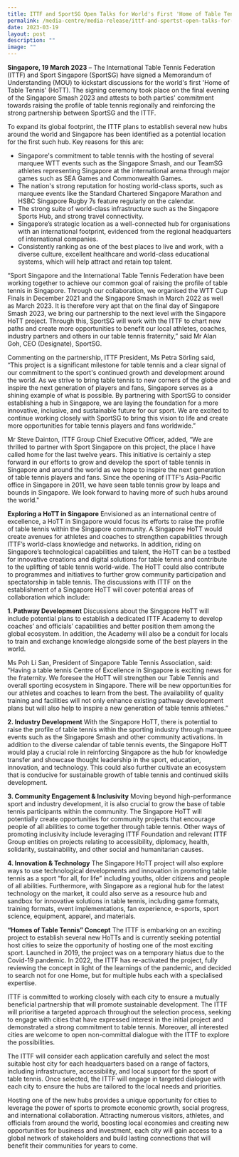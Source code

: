 ```yaml
---
title: ITTF and SportSG Open Talks for World's First 'Home of Table Tennis'
permalink: /media-centre/media-release/ittf-and-sportst-open-talks-for-world-first-hott/
date: 2023-03-19
layout: post
description: ""
image: ""
---
```

**Singapore, 19 March 2023** – The International Table Tennis Federation (ITTF) and Sport Singapore (SportSG) have signed a Memorandum of Understanding (MOU) to kickstart discussions for the world's first 'Home of Table Tennis' (HoTT). The signing ceremony took place on the final evening of the Singapore Smash 2023 and attests to both parties' commitment towards raising the profile of table tennis regionally and reinforcing the strong partnership between SportSG and the ITTF.

To expand its global footprint, the ITTF plans to establish several new hubs around the world and Singapore has been identified as a potential location for the first such hub. Key reasons for this are:

* Singapore's commitment to table tennis with the hosting of several marquee WTT events such as the Singapore Smash, and our TeamSG athletes representing Singapore at the international arena through major games such as SEA Games and Commonwealth Games.
* The nation's strong reputation for hosting world-class sports, such as marquee events like the Standard Chartered Singapore Marathon and HSBC Singapore Rugby 7s feature regularly on the calendar.
* The strong suite of world-class infrastructure such as the Singapore Sports Hub, and strong travel connectivity.
* Singapore’s strategic location as a well-connected hub for organisations with an international footprint, evidenced from the regional headquarters of international companies.
* Consistently ranking as one of the best places to live and work, with a diverse culture, excellent healthcare and world-class educational systems, which will help attract and retain top talent.

“Sport Singapore and the International Table Tennis Federation have been working together to achieve our common goal of raising the profile of table tennis in Singapore. Through our collaboration, we organised the WTT Cup Finals in December 2021 and the Singapore Smash in March 2022 as well as March 2023. It is therefore very apt that on the final day of Singapore Smash 2023, we bring our partnership to the next level with the Singapore HoTT project. Through this, SportSG will work with the ITTF to chart new paths and create more opportunities to benefit our local athletes, coaches, industry partners and others in our table tennis fraternity,” said Mr Alan Goh, CEO (Designate), SportSG.

Commenting on the partnership, ITTF President, Ms Petra Sörling said, “This project is a significant milestone for table tennis and a clear signal of our commitment to the sport's continued growth and development around the world. As we strive to bring table tennis to new corners of the globe and inspire the next generation of players and fans, Singapore serves as a shining example of what is possible. By partnering with SportSG to consider establishing a hub in Singapore, we are laying the foundation for a more innovative, inclusive, and sustainable future for our sport. We are excited to continue working closely with SportSG to bring this vision to life and create more opportunities for table tennis players and fans worldwide.”

Mr Steve Dainton, ITTF Group Chief Executive Officer, added, “We are thrilled to partner with Sport Singapore on this project, the place I have called home for the last twelve years. This initiative is certainly a step forward in our efforts to grow and develop the sport of table tennis in Singapore and around the world as we hope to inspire the next generation of table tennis players and fans. Since the opening of ITTF's Asia-Pacific office in Singapore in 2011, we have seen table tennis grow by leaps and bounds in Singapore. We look forward to having more of such hubs around the world."

**Exploring a HoTT in Singapore**
Envisioned as an international centre of excellence, a HoTT in Singapore would focus its efforts to raise the profile of table tennis within the Singapore community. A Singapore HoTT would create avenues for athletes and coaches to strengthen capabilities through ITTF’s world-class knowledge and networks. In addition, riding on Singapore’s technological capabilities and talent, the HoTT can be a testbed for innovative creations and digital solutions for table tennis and contribute to the uplifting of table tennis world-wide. The HoTT could also contribute to programmes and initiatives to further grow community participation and spectatorship in table tennis. The discussions with ITTF on the establishment of a Singapore HoTT will cover potential areas of collaboration which include:

**1\. Pathway Development**
Discussions about the Singapore HoTT will include potential plans to establish a dedicated ITTF Academy to develop coaches’ and officials’ capabilities and better position them among the global ecosystem. In addition, the Academy will also be a conduit for locals to train and exchange knowledge alongside some of the best players in the world.

Ms Poh Li San, President of Singapore Table Tennis Association, said: “Having a table tennis Centre of Excellence in Singapore is exciting news for the fraternity. We foresee the HoTT will strengthen our Table Tennis and overall sporting ecosystem in Singapore. There will be new opportunities for our athletes and coaches to learn from the best. The availability of quality training and facilities will not only enhance existing pathway development plans but will also help to inspire a new generation of table tennis athletes.”

**2\. Industry Development**
With the Singapore HoTT, there is potential to raise the profile of table tennis within the sporting industry through marquee events such as the Singapore Smash and other community activations. In addition to the diverse calendar of table tennis events, the Singapore HoTT would play a crucial role in reinforcing Singapore as the hub for knowledge transfer and showcase thought leadership in the sport, education, innovation, and technology. This could also further cultivate an ecosystem that is conducive for sustainable growth of table tennis and continued skills development.

**3\. Community Engagement & Inclusivity**
Moving beyond high-performance sport and industry development, it is also crucial to grow the base of table tennis participants within the community. The Singapore HoTT will potentially create opportunities for community projects that encourage people of all abilities to come together through table tennis. Other ways of promoting inclusivity include leveraging ITTF Foundation and relevant ITTF Group entities on projects relating to accessibility, diplomacy, health, solidarity, sustainability, and other social and humanitarian causes.

**4\. Innovation & Technology**
The Singapore HoTT project will also explore ways to use technological developments and innovation in promoting table tennis as a sport “for all, for life” including youths, older citizens and people of all abilities. Furthermore, with Singapore as a regional hub for the latest technology on the market, it could also serve as a resource hub and sandbox for innovative solutions in table tennis, including game formats, training formats, event implementations, fan experience, e-sports, sport science, equipment, apparel, and materials.

**“Homes of Table Tennis” Concept**
The ITTF is embarking on an exciting project to establish several new HoTTs and is currently seeking potential host cities to seize the opportunity of hosting one of the most exciting sport. Launched in 2019, the project was on a temporary hiatus due to the Covid-19 pandemic. In 2022, the ITTF has re-activated the project, fully reviewing the concept in light of the learnings of the pandemic, and decided to search not for one Home, but for multiple hubs each with a specialised expertise.

ITTF is committed to working closely with each city to ensure a mutually beneficial partnership that will promote sustainable development. The ITTF will prioritise a targeted approach throughout the selection process, seeking to engage with cities that have expressed interest in the initial project and demonstrated a strong commitment to table tennis. Moreover, all interested cities are welcome to open non-committal dialogue with the ITTF to explore the possibilities.

The ITTF will consider each application carefully and select the most suitable host city for each headquarters based on a range of factors, including infrastructure, accessibility, and local support for the sport of table tennis. Once selected, the ITTF will engage in targeted dialogue with each city to ensure the hubs are tailored to the local needs and priorities.

Hosting one of the new hubs provides a unique opportunity for cities to leverage the power of sports to promote economic growth, social progress, and international collaboration. Attracting numerous visitors, athletes, and officials from around the world, boosting local economies and creating new opportunities for business and investment, each city will gain access to a global network of stakeholders and build lasting connections that will benefit their communities for years to come.